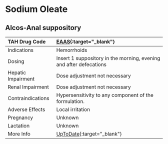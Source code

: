 # Sodium Oleate

## Alcos-Anal suppository

| TAH Drug Code      | [EAAS](https://www.tahsda.org.tw/drugs/hissearch.php?drug_code=EAAS){:target="_blank"}         |
|:-------------------|:-----------------------------------------------------------------------------------------------|
| Indications        | Hemorrhoids                                                                                    |
| Dosing             | Insert 1 suppository in the morning, evening and after defecations                             |
| Hepatic Impairment | Dose adjustment not necessary                                                                  |
| Renal Impairment   | Dose adjustment not necessary                                                                  |
| Contraindications  | Hypersensitivity to any component of the formulation.                                          |
| Adverse Effects    | Local irritation                                                                               |
| Pregnancy          | Unknown                                                                                        |
| Lactation          | Unknown                                                                                        |
| More Info          | [UpToDate](https://www.uptodate.com/contents/sodium-oleate-drug-information){:target="_blank"} |

